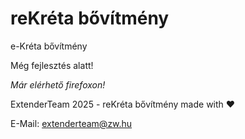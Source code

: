 # reKréta bővítmény

e-Kréta bővítmény

Még fejlesztés alatt!

*Már elérhető firefoxon!*

ExtenderTeam 2025 - reKréta bővítmény made with ❤

E-Mail: extenderteam@zw.hu
